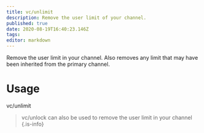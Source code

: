 ```yaml
---
title: vc/unlimit
description: Remove the user limit of your channel.
published: true
date: 2020-08-19T16:40:23.146Z
tags: 
editor: markdown
---
```


Remove the user limit in your channel. Also removes any limit that may have been inherited from the primary channel.

# Usage

vc/unlimit

>vc/unlock can also be used to remove the user limit in your channel
{.is-info}

